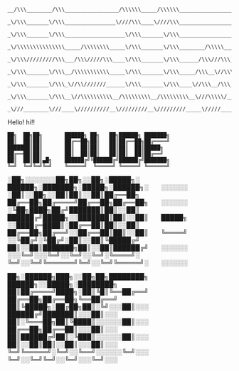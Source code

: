 ```
__/\\\________/\\\_________________/\\\\\\_____/\\\\\\____________________________________/\\\________/\\\_______________________________/\\\\\\_____________________________________/\\\____        
 _\/\\\_______\/\\\________________\////\\\____\////\\\___________________________________\/\\\_______\/\\\______________________________\////\\\___________________________________/\\\\\\\__       
  _\/\\\_______\/\\\___________________\/\\\_______\/\\\___________________________________\/\\\_______\/\\\_________________________________\/\\\_______________________/\\\_______/\\\\\\\\\_      
   _\/\\\\\\\\\\\\\\\_____/\\\\\\\\_____\/\\\_______\/\\\________/\\\\\_____________________\/\\\\\\\\\\\\\\\_____/\\\\\\\\___/\\\____/\\\____\/\\\________/\\\\\\\\___/\\\\\\\\\\\_\//\\\\\\\__     
    _\/\\\/////////\\\___/\\\/////\\\____\/\\\_______\/\\\______/\\\///\\\___________________\/\\\/////////\\\___/\\\/////\\\_\///\\\/\\\/_____\/\\\______/\\\/////\\\_\////\\\////___\//\\\\\___    
     _\/\\\_______\/\\\__/\\\\\\\\\\\_____\/\\\_______\/\\\_____/\\\__\//\\\__/\\\\___________\/\\\_______\/\\\__/\\\\\\\\\\\____\///\\\/_______\/\\\_____/\\\\\\\\\\\_____\/\\\________\//\\\____   
      _\/\\\_______\/\\\_\//\\///////______\/\\\_______\/\\\____\//\\\__/\\\__\///\\___________\/\\\_______\/\\\_\//\\///////______/\\\/\\\______\/\\\____\//\\///////______\/\\\_/\\_____\///_____  
       _\/\\\_______\/\\\__\//\\\\\\\\\\__/\\\\\\\\\__/\\\\\\\\\__\///\\\\\/____/\\/____________\/\\\_______\/\\\__\//\\\\\\\\\\__/\\\/\///\\\__/\\\\\\\\\__\//\\\\\\\\\\____\//\\\\\_______/\\\____ 
        _\///________\///____\//////////__\/////////__\/////////_____\/////_____\//______________\///________\///____\//////////__\///____\///__\/////////____\//////////______\/////_______\///_____
```
Hello!
hi!!
```
██╗  ██╗██╗       ██████╗ ██╗   ██╗██████╗ ███████╗
██║  ██║██║       ██╔══██╗██║   ██║██╔══██╗██╔════╝
███████║██║       ██║  ██║██║   ██║██║  ██║█████╗  
██╔══██║██║       ██║  ██║██║   ██║██║  ██║██╔══╝  
██║  ██║██║▄█╗    ██████╔╝╚██████╔╝██████╔╝███████╗
╚═╝  ╚═╝╚═╝╚═╝    ╚═════╝  ╚═════╝ ╚═════╝ ╚══════╝
```

░██╗░░░░░░░██╗██╗░░██╗░█████╗░  ██████╗░███████╗░█████╗░██████╗░  ░░░░░░
░██║░░██╗░░██║██║░░██║██╔══██╗  ██╔══██╗██╔════╝██╔══██╗██╔══██╗  ░░░░░░
░╚██╗████╗██╔╝███████║██║░░██║  ██████╔╝█████╗░░███████║██║░░██║  █████╗
░░████╔═████║░██╔══██║██║░░██║  ██╔══██╗██╔══╝░░██╔══██║██║░░██║  ╚════╝
░░╚██╔╝░╚██╔╝░██║░░██║╚█████╔╝  ██║░░██║███████╗██║░░██║██████╔╝  ░░░░░░
░░░╚═╝░░░╚═╝░░╚═╝░░╚═╝░╚════╝░  ╚═╝░░╚═╝╚══════╝╚═╝░░╚═╝╚═════╝░  ░░░░░░

██╗░██████╗███╗░░██╗██╗████████╗  ██████╗░░█████╗░████████╗
██║██╔════╝████╗░██║╚█║╚══██╔══╝  ██╔══██╗██╔══██╗╚══██╔══╝
██║╚█████╗░██╔██╗██║░╚╝░░░██║░░░  ██████╔╝███████║░░░██║░░░
██║░╚═══██╗██║╚████║░░░░░░██║░░░  ██╔══██╗██╔══██║░░░██║░░░
██║██████╔╝██║░╚███║░░░░░░██║░░░  ██║░░██║██║░░██║░░░██║░░░
╚═╝╚═════╝░╚═╝░░╚══╝░░░░░░╚═╝░░░  ╚═╝░░╚═╝╚═╝░░╚═╝░░░╚═╝░░░
